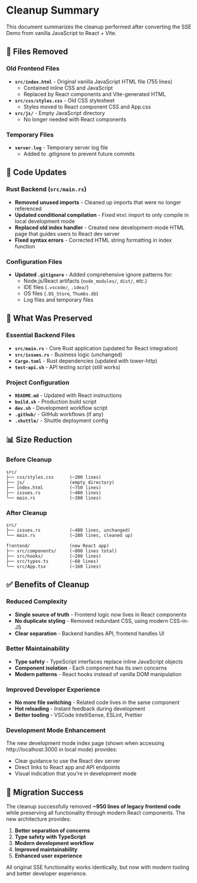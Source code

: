 # Cleanup Summary

This document summarizes the cleanup performed after converting the SSE Demo from vanilla JavaScript to React + Vite.

## 🧹 Files Removed

### Old Frontend Files
- **`src/index.html`** - Original vanilla JavaScript HTML file (755 lines)
  - Contained inline CSS and JavaScript
  - Replaced by React components and Vite-generated HTML
- **`src/css/styles.css`** - Old CSS stylesheet 
  - Styles moved to React component CSS and App.css
- **`src/js/`** - Empty JavaScript directory
  - No longer needed with React components

### Temporary Files  
- **`server.log`** - Temporary server log file
  - Added to .gitignore to prevent future commits

## 📝 Code Updates

### Rust Backend (`src/main.rs`)
- **Removed unused imports** - Cleaned up imports that were no longer referenced
- **Updated conditional compilation** - Fixed `Html` import to only compile in local development mode
- **Replaced old index handler** - Created new development-mode HTML page that guides users to React dev server
- **Fixed syntax errors** - Corrected HTML string formatting in index function

### Configuration Files
- **Updated `.gitignore`** - Added comprehensive ignore patterns for:
  - Node.js/React artifacts (`node_modules/`, `dist/`, etc.)
  - IDE files (`.vscode/`, `.idea/`)
  - OS files (`.DS_Store`, `Thumbs.db`)
  - Log files and temporary files

## 🔄 What Was Preserved

### Essential Backend Files
- **`src/main.rs`** - Core Rust application (updated for React integration)
- **`src/issues.rs`** - Business logic (unchanged)
- **`Cargo.toml`** - Rust dependencies (updated with tower-http)
- **`test-api.sh`** - API testing script (still works)

### Project Configuration
- **`README.md`** - Updated with React instructions
- **`build.sh`** - Production build script
- **`dev.sh`** - Development workflow script
- **`.github/`** - GitHub workflows (if any)
- **`.shuttle/`** - Shuttle deployment config

## 📊 Size Reduction

### Before Cleanup
```
src/
├── css/styles.css      (~200 lines)
├── js/                 (empty directory)
├── index.html          (~750 lines)
├── issues.rs           (~400 lines)
└── main.rs             (~300 lines)
```

### After Cleanup
```
src/
├── issues.rs           (~400 lines, unchanged)
└── main.rs             (~280 lines, cleaned up)

frontend/               (new React app)
├── src/components/     (~800 lines total)
├── src/hooks/          (~200 lines)
├── src/types.ts        (~60 lines)
└── src/App.tsx         (~160 lines)
```

## ✅ Benefits of Cleanup

### Reduced Complexity
- **Single source of truth** - Frontend logic now lives in React components
- **No duplicate styling** - Removed redundant CSS, using modern CSS-in-JS
- **Clear separation** - Backend handles API, frontend handles UI

### Better Maintainability  
- **Type safety** - TypeScript interfaces replace inline JavaScript objects
- **Component isolation** - Each component has its own concerns
- **Modern patterns** - React hooks instead of vanilla DOM manipulation

### Improved Developer Experience
- **No more file switching** - Related code lives in the same component
- **Hot reloading** - Instant feedback during development
- **Better tooling** - VSCode IntelliSense, ESLint, Prettier

### Development Mode Enhancement
The new development mode index page (shown when accessing http://localhost:3000 in local mode) provides:
- Clear guidance to use the React dev server
- Direct links to React app and API endpoints
- Visual indication that you're in development mode

## 🎯 Migration Success

The cleanup successfully removed **~950 lines of legacy frontend code** while preserving all functionality through modern React components. The new architecture provides:

1. **Better separation of concerns**
2. **Type safety with TypeScript**  
3. **Modern development workflow**
4. **Improved maintainability**
5. **Enhanced user experience**

All original SSE functionality works identically, but now with modern tooling and better developer experience.